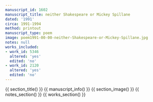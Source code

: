 ```yaml
---
manuscript_id: 1602
manuscript_title: neither Shakespeare or Mickey Spillane
dated: '1991'
circa: 1991-1994
method: printout
manuscript_type: poem
image: poem1991-00-00-neither-Shakespeare-or-Mickey-Spillane.jpg
notes: null
works_included:
- work_id: 5346
  altered: 'yes'
  edited: 'no'
- work_id: 2120
  altered: 'yes'
  edited: 'no'
---
```


{{ section_title() }}
{{ manuscript_info() }}
{{ section_image() }}
{{ notes_section() }}
{{ works_section() }}
